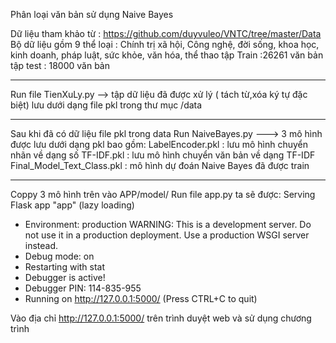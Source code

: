 Phân loại văn bản sử dụng Naive Bayes

Dữ liệu tham khảo từ : https://github.com/duyvuleo/VNTC/tree/master/Data 
Bộ dữ liệu gồm 9 thể loại :
Chính trị xã hội, Công nghệ, đời sống, khoa học, kinh doanh, pháp luật, sức khỏe, văn hóa, thể thao
tập Train :26261 văn bản
tập test : 18000 văn bản

-----------------------------------------------------

Run file TienXuLy.py --> tập dữ liệu đã được xử lý ( tách từ,xóa ký tự đặc biệt) lưu dưới dạng file pkl trong thư mục /data

--------------------------------------------------------
Sau khi đã có dữ liệu file pkl trong data 
 Run NaiveBayes.py ---> 3 mô hình được lưu dưới dạng pkl bao gồm:
LabelEncoder.pkl : lưu mô hình chuyển nhãn về dạng số
TF-IDF.pkl : lưu mô hình chuyển văn bản về dạng TF-IDF
Final_Model_Text_Class.pkl : mô hình dự đoán Naive Bayes đã được train

-----------------------------------------------------------
Coppy 3 mô hình trên vào APP/model/
Run file app.py ta sẽ được:
Serving Flask app "app" (lazy loading)
 * Environment: production
   WARNING: This is a development server. Do not use it in a production deployment.
   Use a production WSGI server instead.
 * Debug mode: on
 * Restarting with stat
 * Debugger is active!
 * Debugger PIN: 114-835-955
 * Running on http://127.0.0.1:5000/ (Press CTRL+C to quit)


Vào địa chỉ http://127.0.0.1:5000/ trên trình duyệt web và sử dụng chương trình
